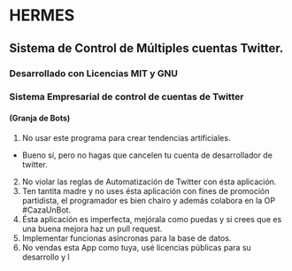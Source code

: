 # HERMES
## Sistema de Control de Múltiples cuentas Twitter.
### Desarrollado con Licencias MIT y GNU

### Sistema Empresarial de control de cuentas de Twitter
#### (Granja de Bots)

1. No usar este programa para crear tendencias artificiales.
  - Bueno sí, pero no hagas que cancelen tu cuenta de desarrollador de twitter.
2. No violar las reglas de Automatización de Twitter con ésta aplicación.
3. Ten tantita madre y no uses ésta aplicación con fines de promoción partidista, el programador es bien chairo y además colabora en la OP #CazaUnBot.
4. Ésta aplicación es imperfecta, mejórala como puedas y si crees que es una buena mejora haz un pull request.
5. Implementar funcionas asíncronas para la base de datos.
6. No vendas esta App como tuya, usé licencias públicas para su desarrollo y l
